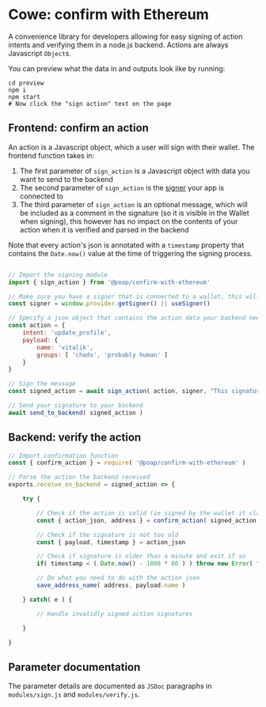 # Cowe: confirm with Ethereum

A convenience library for developers allowing for easy signing of action intents and verifying them in a node.js backend. Actions are always Javascript `Object`s.

You can preview what the data in and outputs look like by running:

```shell
cd preview
npm i
npm start
# Now click the "sign action" text on the page
```

## Frontend: confirm an action

An action is a Javascript object, which a user will sign with their wallet. The frontend function takes in:

1. The first parameter of `sign_action` is a Javascript object with data you want to send to the backend
1. The second parameter of `sign_action` is the [signer](https://docs.ethers.org/v5/api/signer/) your app is connected to
1. The third parameter of `sign_action` is an optional message, which will be included as a comment in the signature (so it is visible in the Wallet when signing), this however has no impact on the contents of your action when it is verified and parsed in the backend

Note that every action's json is annotated with a `timestamp` property that contains the `Date.now()` value at the time of triggering the signing process.

```javascript

// Import the signing module
import { sign_action } from '@poap/confirm-with-ethereum'

// Make sure you have a signer that is connected to a wallet, this will depend on how your app connects to a web3 endpoint
const signer = window.provider.getSigner() || useSigner()

// Specify a json object that contains the action data your backend needs
const action = {
    intent: 'update_profile',
    payload: {
        name: 'vitalik',
        groups: [ 'chads', 'probably human' ]
    }
}

// Sign the message
const signed_action = await sign_action( action, signer, "This signature confirms that you want to update your profile details" )

// Send your signature to your backend
await send_to_backend( signed_action )
```

## Backend: verify the action

```javascript
// Import confirmation function
const { confirm_action } = require( '@poap/confirm-with-ethereum' )

// Parse the action the backend received
exports.receive_on_backend = signed_action => {

    try {

        // Check if the action is valid (ie signed by the wallet it claims to be sent by)
        const { action_json, address } = confirm_action( signed_action )

        // Check if the signature is not too old
        const { payload, timestamp } = action_json

        // Check if signature is older than a minute and exit if so
        if( timestamp < ( Date.now() - 1000 * 60 ) ) throw new Error( "Signature is older than a minute" )

        // Do what you need to do with the action json
        save_address_name( address, payload.name )

    } catch( e ) {

        // Handle invalidly signed action signatures

    }

}
```

## Parameter documentation

The parameter details are documented as `JSDoc` paragraphs in `modules/sign.js` and `modules/verify.js`.
